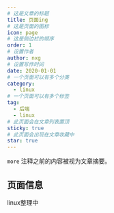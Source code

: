 ```yaml
---
# 这是文章的标题
title: 页面ing
# 这是页面的图标
icon: page
# 这是侧边栏的顺序
order: 1
# 设置作者
author: nxg
# 设置写作时间
date: 2020-01-01
# 一个页面可以有多个分类
category:
  - linux
# 一个页面可以有多个标签
tag:
  - 后端
  - linux
# 此页面会在文章列表置顶
sticky: true
# 此页面会出现在文章收藏中
star: true
---
```


`more` 注释之前的内容被视为文章摘要。

<!-- more -->

## 页面信息

linux整理中
